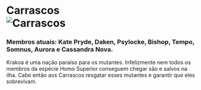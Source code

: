 # Carrascos <br> ![Carrascos](https://secureservercdn.net/198.71.233.187/eb6.f93.myftpupload.com/wp-content/uploads/2022/01/destino-de-x-todos-os-titulos-1-674x1024.jpg)
### Membros atuais:  Kate Pryde, Daken, Psylocke, Bishop, Tempo, Somnus, Aurora e Cassandra Nova.

Krakoa é uma nação paraíso para os mutantes. Infelizmente nem todos os membros da espécie Homo Superior conseguem chegar são e salvos na ilha. Cabe então aos Carrascos resgatar esses mutantes e garantir que eles sobrevivam.